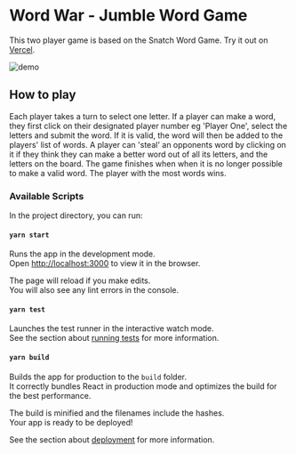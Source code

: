 # Word War - Jumble Word Game

This two player game is based on the Snatch Word Game.
Try it out on [Vercel](https://word-war.vercel.app).

![demo](demos/word%20war.gif)

## How to play
Each player takes a turn to select one letter.
If a player can make a word, they first click on their designated player number eg 'Player One', select the letters and submit the word.
If it is valid, the word will then be added to the players' list of words.
A player can 'steal' an opponents word by clicking on it if they think they can make a better word out of all its letters, and the letters on the board.
The game finishes when when it is no longer possible to make a valid word.
The player with the most words wins.


### Available Scripts

In the project directory, you can run:

#### `yarn start`

Runs the app in the development mode.\
Open [http://localhost:3000](http://localhost:3000) to view it in the browser.

The page will reload if you make edits.\
You will also see any lint errors in the console.

#### `yarn test`

Launches the test runner in the interactive watch mode.\
See the section about [running tests](https://facebook.github.io/create-react-app/docs/running-tests) for more information.

#### `yarn build`

Builds the app for production to the `build` folder.\
It correctly bundles React in production mode and optimizes the build for the best performance.

The build is minified and the filenames include the hashes.\
Your app is ready to be deployed!

See the section about [deployment](https://facebook.github.io/create-react-app/docs/deployment) for more information.